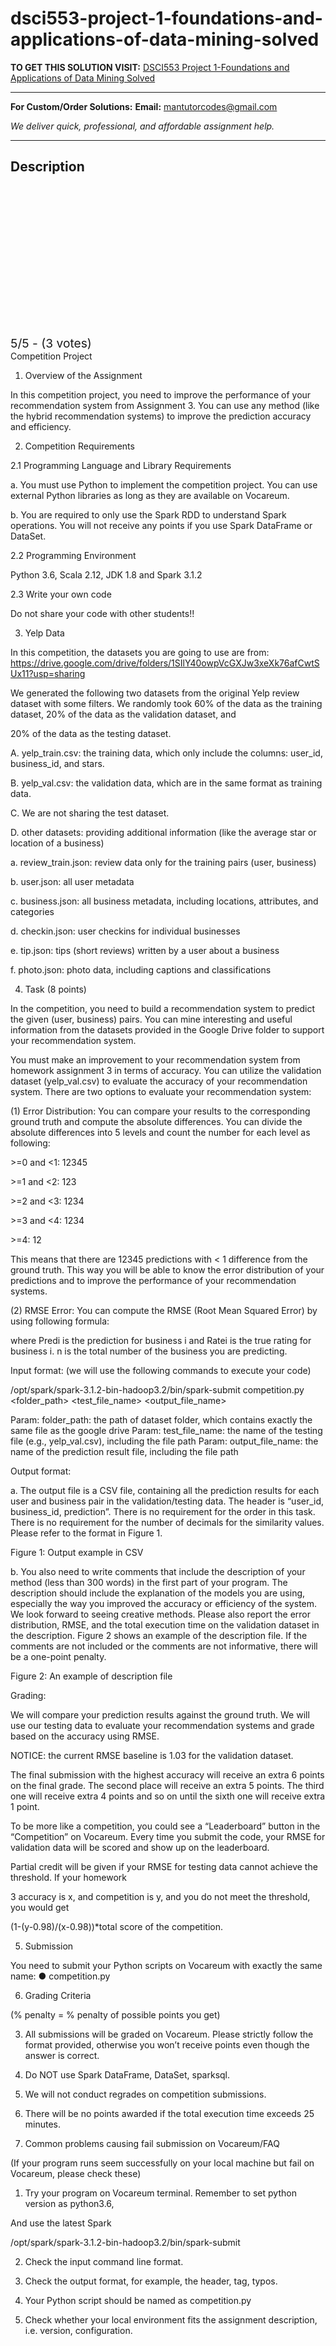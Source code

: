 # dsci553-project-1-foundations-and-applications-of-data-mining-solved
**TO GET THIS SOLUTION VISIT:** [DSCI553 Project 1-Foundations and Applications of Data Mining Solved](https://mantutor.com/product/dsci553-foundations-and-applications-of-data-mining-solved-5/)


---

**For Custom/Order Solutions:** **Email:** mantutorcodes@gmail.com  

*We deliver quick, professional, and affordable assignment help.*

---

<h2>Description</h2>



<div class="kk-star-ratings kksr-auto kksr-align-center kksr-valign-top" data-payload="{&quot;align&quot;:&quot;center&quot;,&quot;id&quot;:&quot;116027&quot;,&quot;slug&quot;:&quot;default&quot;,&quot;valign&quot;:&quot;top&quot;,&quot;ignore&quot;:&quot;&quot;,&quot;reference&quot;:&quot;auto&quot;,&quot;class&quot;:&quot;&quot;,&quot;count&quot;:&quot;3&quot;,&quot;legendonly&quot;:&quot;&quot;,&quot;readonly&quot;:&quot;&quot;,&quot;score&quot;:&quot;5&quot;,&quot;starsonly&quot;:&quot;&quot;,&quot;best&quot;:&quot;5&quot;,&quot;gap&quot;:&quot;4&quot;,&quot;greet&quot;:&quot;Rate this product&quot;,&quot;legend&quot;:&quot;5\/5 - (3 votes)&quot;,&quot;size&quot;:&quot;24&quot;,&quot;title&quot;:&quot;DSCI553 Project 1-Foundations and Applications of Data Mining Solved&quot;,&quot;width&quot;:&quot;138&quot;,&quot;_legend&quot;:&quot;{score}\/{best} - ({count} {votes})&quot;,&quot;font_factor&quot;:&quot;1.25&quot;}">

<div class="kksr-stars">

<div class="kksr-stars-inactive">
            <div class="kksr-star" data-star="1" style="padding-right: 4px">


<div class="kksr-icon" style="width: 24px; height: 24px;"></div>
        </div>
            <div class="kksr-star" data-star="2" style="padding-right: 4px">


<div class="kksr-icon" style="width: 24px; height: 24px;"></div>
        </div>
            <div class="kksr-star" data-star="3" style="padding-right: 4px">


<div class="kksr-icon" style="width: 24px; height: 24px;"></div>
        </div>
            <div class="kksr-star" data-star="4" style="padding-right: 4px">


<div class="kksr-icon" style="width: 24px; height: 24px;"></div>
        </div>
            <div class="kksr-star" data-star="5" style="padding-right: 4px">


<div class="kksr-icon" style="width: 24px; height: 24px;"></div>
        </div>
    </div>

<div class="kksr-stars-active" style="width: 138px;">
            <div class="kksr-star" style="padding-right: 4px">


<div class="kksr-icon" style="width: 24px; height: 24px;"></div>
        </div>
            <div class="kksr-star" style="padding-right: 4px">


<div class="kksr-icon" style="width: 24px; height: 24px;"></div>
        </div>
            <div class="kksr-star" style="padding-right: 4px">


<div class="kksr-icon" style="width: 24px; height: 24px;"></div>
        </div>
            <div class="kksr-star" style="padding-right: 4px">


<div class="kksr-icon" style="width: 24px; height: 24px;"></div>
        </div>
            <div class="kksr-star" style="padding-right: 4px">


<div class="kksr-icon" style="width: 24px; height: 24px;"></div>
        </div>
    </div>
</div>


<div class="kksr-legend" style="font-size: 19.2px;">
            5/5 - (3 votes)    </div>
    </div>
Competition Project

1. Overview of the Assignment

In this competition project, you need to improve the performance of your recommendation system from Assignment 3. You can use any method (like the hybrid recommendation systems) to improve the prediction accuracy and efficiency.

2. Competition Requirements

2.1 Programming Language and Library Requirements

a. You must use Python to implement the competition project. You can use external Python libraries as long as they are available on Vocareum.

b. You are required to only use the Spark RDD to understand Spark operations. You will not receive any points if you use Spark DataFrame or DataSet.

2.2 Programming Environment

Python 3.6, Scala 2.12, JDK 1.8 and Spark 3.1.2

2.3 Write your own code

Do not share your code with other students!!

3. Yelp Data

In this competition, the datasets you are going to use are from: https://drive.google.com/drive/folders/1SIlY40owpVcGXJw3xeXk76afCwtSUx11?usp=sharing

We generated the following two datasets from the original Yelp review dataset with some filters. We randomly took 60% of the data as the training dataset, 20% of the data as the validation dataset, and

20% of the data as the testing dataset.

A. yelp_train.csv: the training data, which only include the columns: user_id, business_id, and stars.

B. yelp_val.csv: the validation data, which are in the same format as training data.

C. We are not sharing the test dataset.

D. other datasets: providing additional information (like the average star or location of a business)

a. review_train.json: review data only for the training pairs (user, business)

b. user.json: all user metadata

c. business.json: all business metadata, including locations, attributes, and categories

d. checkin.json: user checkins for individual businesses

e. tip.json: tips (short reviews) written by a user about a business

f. photo.json: photo data, including captions and classifications

4. Task (8 points)

In the competition, you need to build a recommendation system to predict the given (user, business) pairs. You can mine interesting and useful information from the datasets provided in the Google Drive folder to support your recommendation system.

You must make an improvement to your recommendation system from homework assignment 3 in terms of accuracy. You can utilize the validation dataset (yelp_val.csv) to evaluate the accuracy of your recommendation system. There are two options to evaluate your recommendation system:

(1) Error Distribution: You can compare your results to the corresponding ground truth and compute the absolute differences. You can divide the absolute differences into 5 levels and count the number for each level as following:

&gt;=0 and &lt;1: 12345

&gt;=1 and &lt;2: 123

&gt;=2 and &lt;3: 1234

&gt;=3 and &lt;4: 1234

&gt;=4: 12

This means that there are 12345 predictions with &lt; 1 difference from the ground truth. This way you will be able to know the error distribution of your predictions and to improve the performance of your recommendation systems.

(2) RMSE Error: You can compute the RMSE (Root Mean Squared Error) by using following formula:

where Predi is the prediction for business i and Ratei is the true rating for business i. n is the total number of the business you are predicting.

Input format: (we will use the following commands to execute your code)

/opt/spark/spark-3.1.2-bin-hadoop3.2/bin/spark-submit competition.py &lt;folder_path&gt; &lt;test_file_name&gt; &lt;output_file_name&gt;

Param: folder_path: the path of dataset folder, which contains exactly the same file as the google drive Param: test_file_name: the name of the testing file (e.g., yelp_val.csv), including the file path Param: output_file_name: the name of the prediction result file, including the file path

Output format:

a. The output file is a CSV file, containing all the prediction results for each user and business pair in the validation/testing data. The header is “user_id, business_id, prediction”. There is no requirement for the order in this task. There is no requirement for the number of decimals for the similarity values. Please refer to the format in Figure 1.

Figure 1: Output example in CSV

b. You also need to write comments that include the description of your method (less than 300 words) in the first part of your program. The description should include the explanation of the models you are using, especially the way you improved the accuracy or efficiency of the system. We look forward to seeing creative methods. Please also report the error distribution, RMSE, and the total execution time on the validation dataset in the description. Figure 2 shows an example of the description file. If the comments are not included or the comments are not informative, there will be a one-point penalty.

Figure 2: An example of description file

Grading:

We will compare your prediction results against the ground truth. We will use our testing data to evaluate your recommendation systems and grade based on the accuracy using RMSE.

NOTICE: the current RMSE baseline is 1.03 for the validation dataset.

The final submission with the highest accuracy will receive an extra 6 points on the final grade. The second place will receive an extra 5 points. The third one will receive extra 4 points and so on until the sixth one will receive extra 1 point.

To be more like a competition, you could see a “Leaderboard” button in the “Competition” on Vocareum. Every time you submit the code, your RMSE for validation data will be scored and show up on the leaderboard.

Partial credit will be given if your RMSE for testing data cannot achieve the threshold. If your homework

3 accuracy is x, and competition is y, and you do not meet the threshold, you would get

(1-(y-0.98)/(x-0.98))*total score of the competition.

5. Submission

You need to submit your Python scripts on Vocareum with exactly the same name: ● competition.py

6. Grading Criteria

(% penalty = % penalty of possible points you get)

3. All submissions will be graded on Vocareum. Please strictly follow the format provided, otherwise you won’t receive points even though the answer is correct.

4. Do NOT use Spark DataFrame, DataSet, sparksql.

5. We will not conduct regrades on competition submissions.

6. There will be no points awarded if the total execution time exceeds 25 minutes.

7. Common problems causing fail submission on Vocareum/FAQ

(If your program runs seem successfully on your local machine but fail on Vocareum, please check these)

1. Try your program on Vocareum terminal. Remember to set python version as python3.6,

And use the latest Spark

/opt/spark/spark-3.1.2-bin-hadoop3.2/bin/spark-submit

2. Check the input command line format.

3. Check the output format, for example, the header, tag, typos.

4. Your Python script should be named as competition.py

5. Check whether your local environment fits the assignment description, i.e. version, configuration.
